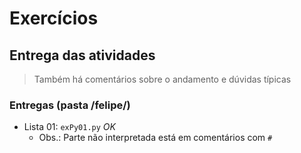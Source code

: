 # Exercícios

## Entrega das atividades

> Também há comentários sobre o andamento e dúvidas típicas


### Entregas (pasta /felipe/)

- Lista 01: `exPy01.py` *OK*
  - Obs.: Parte não interpretada está em comentários com `#`
